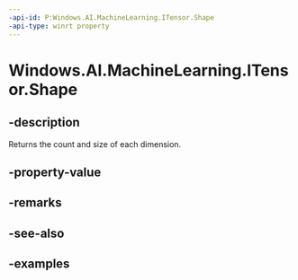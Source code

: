 ```yaml
---
-api-id: P:Windows.AI.MachineLearning.ITensor.Shape
-api-type: winrt property
---
```


<!-- Property syntax.
public IVectorView<long> Shape { get; }
-->

# Windows.AI.MachineLearning.ITensor.Shape

## -description
Returns the count and size of each dimension.
## -property-value

## -remarks

## -see-also

## -examples
